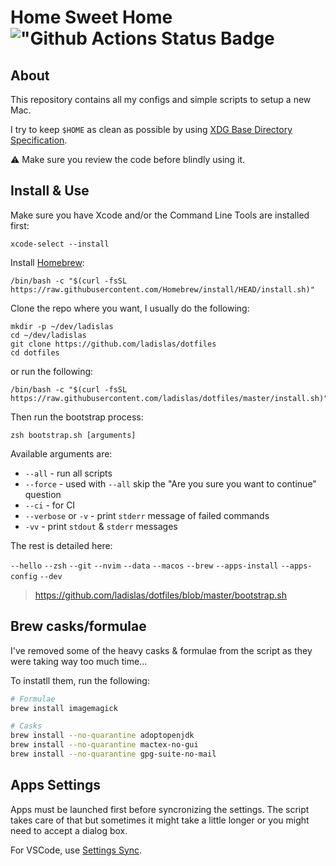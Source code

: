 # Home Sweet Home !["Github Actions Status Badge](https://github.com/ladislas/dotfiles/workflows/CI/badge.svg)

## About

This repository contains all my configs and simple scripts to setup a new Mac.

I try to keep `$HOME` as clean as possible by using [XDG Base Directory Specification](https://standards.freedesktop.org/basedir-spec/basedir-spec-latest.html).

⚠️ Make sure you review the code before blindly using it.

## Install & Use

Make sure you have Xcode and/or the Command Line Tools are installed first:

```console
xcode-select --install
```

Install [Homebrew](https://brew.sh/):

```console
/bin/bash -c "$(curl -fsSL https://raw.githubusercontent.com/Homebrew/install/HEAD/install.sh)"
```

Clone the repo where you want, I usually do the following:

```console
mkdir -p ~/dev/ladislas
cd ~/dev/ladislas
git clone https://github.com/ladislas/dotfiles
cd dotfiles
```

or run the following:

```console
/bin/bash -c "$(curl -fsSL https://raw.githubusercontent.com/ladislas/dotfiles/master/install.sh)"
```

Then run the bootstrap process:

```console
zsh bootstrap.sh [arguments]
```

Available arguments are:

- `--all` - run all scripts
- `--force` - used with `--all` skip the "Are you sure you want to continue" question
- `--ci` - for CI
- `--verbose` or `-v` - print `stderr` message of failed commands
- `-vv` - print `stdout` & `stderr` messages

The rest is detailed here:

`--hello` `--zsh` `--git` `--nvim` `--data` `--macos` `--brew` `--apps-install` `--apps-config` `--dev`

> <https://github.com/ladislas/dotfiles/blob/master/bootstrap.sh>

## Brew casks/formulae

I've removed some of the heavy casks & formulae from the script as they were taking way too much time...

To instatll them, run the following:

```bash
# Formulae
brew install imagemagick

# Casks
brew install --no-quarantine adoptopenjdk
brew install --no-quarantine mactex-no-gui
brew install --no-quarantine gpg-suite-no-mail
```

## Apps Settings

Apps must be launched first before syncronizing the settings. The script takes care of that but sometimes it might take a little longer or you might need to accept a dialog box.

For VSCode, use [Settings Sync](https://marketplace.visualstudio.com/items?itemName=Shan.code-settings-sync).
